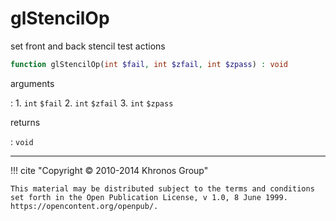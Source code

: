 # glStencilOp
set front and back stencil test actions

```php
function glStencilOp(int $fail, int $zfail, int $zpass) : void
```

arguments

:    1. `int` `$fail` 
    2. `int` `$zfail` 
    3. `int` `$zpass` 

returns

:    `void` 

---
     

!!! cite "Copyright © 2010-2014 Khronos Group"

    This material may be distributed subject to the terms and conditions set forth in the Open Publication License, v 1.0, 8 June 1999. https://opencontent.org/openpub/.
